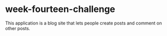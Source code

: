 # week-fourteen-challenge

This application is a blog site that lets people create posts and comment on other posts.